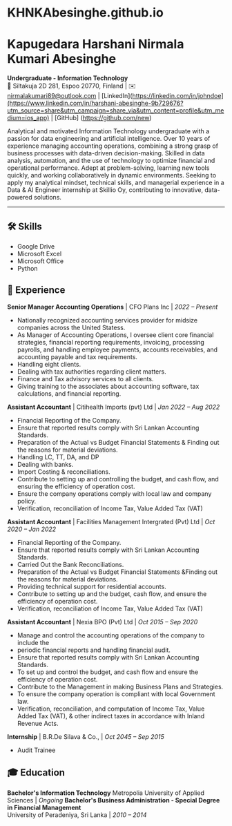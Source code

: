 # KHNKAbesinghe.github.io
# Kapugedara Harshani Nirmala Kumari Abesinghe

**Undergraduate - Information Technology**  
📍 Siltakuja 2D 281, Espoo 20770, Finland | ✉️ nirmalakumari89@outlook.com | [LinkedIn](https://linkedin.com/in/johndoe](https://www.linkedin.com/in/harshani-abesinghe-9b729676?utm_source=share&utm_campaign=share_via&utm_content=profile&utm_medium=ios_app) | [GitHub] (https://github.com/new)

Analytical and motivated Information Technology undergraduate with a passion for data engineering and artificial intelligence. Over 10 years of experience managing accounting operations, combining a strong grasp of business processes with data-driven decision-making. Skilled in data analysis, automation, and the use of technology to optimize financial and operational performance. Adept at problem-solving, learning new tools quickly, and working collaboratively in dynamic environments. Seeking to apply my analytical mindset, technical skills, and managerial experience in a Data & AI Engineer internship at Skillio Oy, contributing to innovative, data-powered solutions.

---

## 🛠️ Skills  
- Google Drive
- Microsoft Excel
- Microsoft Office
- Python

## 💼 Experience  
**Senior Manager Accounting Operations** | CFO Plans Inc | *2022 – Present*  
- Nationally recognized accounting services provider for midsize companies
across the United Statess.  
- As Manager of Accounting Operations, I oversee client core financial strategies,
financial reporting requirements, invoicing, processing payrolls, and handling
employee payments, accounts receivables, and accounting payable and tax
requirements.
- Handling eight clients.
- Dealing with tax authorities regarding client matters.
- Finance and Tax advisory services to all clients.
- Giving training to the associates about accounting software, tax calculations,
and financial reporting.

**Assistant Accountant** | Citihealth Imports (pvt) Ltd | *Jan 2022 – Aug 2022*  
- Financial Reporting of the Company.
- Ensure that reported results comply with Sri Lankan Accounting Standards.
- Preparation of the Actual vs Budget Financial Statements & Finding out the reasons for material deviations.
- Handling LC, TT, DA, and DP
- Dealing with banks.
- Import Costing & reconciliations.
- Contribute to setting up and controlling the budget, and cash flow, and ensuring the efficiency of operation cost.
- Ensure the company operations comply with local law and company policy.
- Verification, reconciliation of Income Tax, Value Added Tax (VAT)

**Assistant Accountant** | Facilities Management Intergrated (Pvt) Ltd | *Oct 2020 – Jan 2022*  
- Financial Reporting of the Company.
- Ensure that reported results comply with Sri Lankan Accounting Standards.
- Carried Out the Bank Reconciliations.
- Preparation of the Actual vs Budget Financial Statements &Finding out the reasons for material deviations.
- Providing technical support for residential accounts.
- Contribute to setting up and the budget, cash flow, and ensure the efficiency of operation cost.
- Verification, reconciliation of Income Tax, Value Added Tax (VAT)

**Assistant Accountant** | Nexia BPO (Pvt) Ltd | *Oct 2015 – Sep 2020*
- Manage and control the accounting operations of the company to include the
- periodic financial reports and handling financial audit.
- Ensure that reported results comply with Sri Lankan Accounting Standards.
- To set up and control the budget, and cash flow and ensure the efficiency of operation cost.
- Contribute to the Management in making Business Plans and Strategies.
- To ensure the company operation is compliant with local Government law.
- Verification, reconciliation, and computation of Income Tax, Value Added Tax (VAT), & other indirect taxes in accordance with Inland Revenue Acts.

**Internship** | B.R.De Silava & Co., | *Oct 2045 – Sep 2015*
- Audit Trainee  

## 🎓 Education  
**Bachelor's Information Technology**
Metropolia University of Applied Sciences | *Ongoing*
**Bachelor's Business Administration - Special Degree in Financial Management**  
University of Peradeniya, Sri Lanka | *2010 – 2014*
